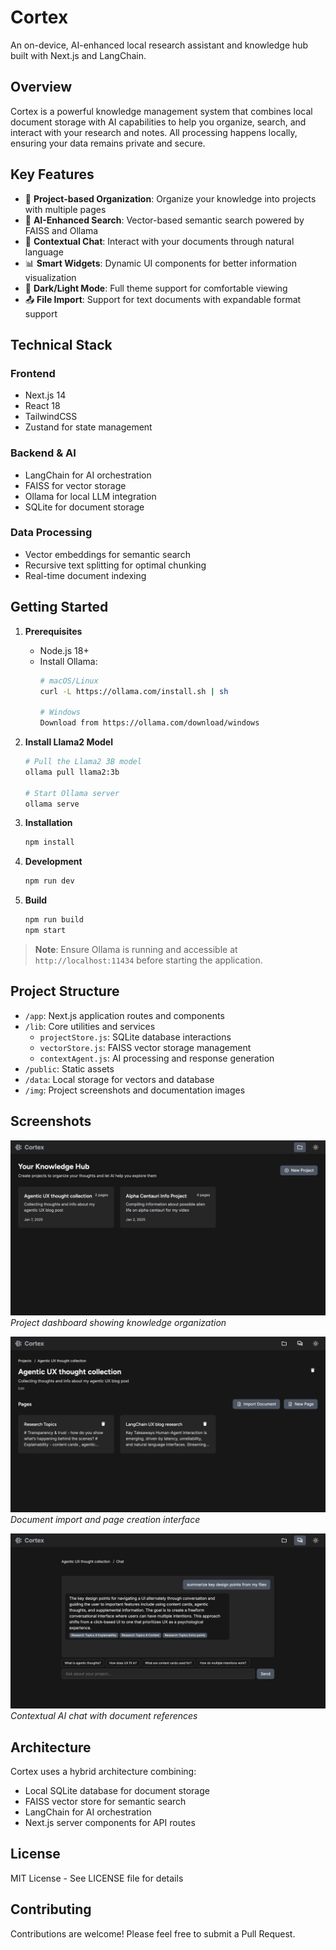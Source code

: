 # Cortex

An on-device, AI-enhanced local research assistant and knowledge hub built with Next.js and LangChain.

## Overview

Cortex is a powerful knowledge management system that combines local document storage with AI capabilities to help you organize, search, and interact with your research and notes. All processing happens locally, ensuring your data remains private and secure.

## Key Features

- 📝 **Project-based Organization**: Organize your knowledge into projects with multiple pages
- 🤖 **AI-Enhanced Search**: Vector-based semantic search powered by FAISS and Ollama
- 💬 **Contextual Chat**: Interact with your documents through natural language
- 📊 **Smart Widgets**: Dynamic UI components for better information visualization
- 🌙 **Dark/Light Mode**: Full theme support for comfortable viewing
- 📤 **File Import**: Support for text documents with expandable format support

## Technical Stack

### Frontend
- Next.js 14
- React 18
- TailwindCSS
- Zustand for state management

### Backend & AI
- LangChain for AI orchestration
- FAISS for vector storage
- Ollama for local LLM integration
- SQLite for document storage

### Data Processing
- Vector embeddings for semantic search
- Recursive text splitting for optimal chunking
- Real-time document indexing

## Getting Started

1. **Prerequisites**
   - Node.js 18+
   - Install Ollama:
     ```bash
     # macOS/Linux
     curl -L https://ollama.com/install.sh | sh
     
     # Windows
     Download from https://ollama.com/download/windows
     ```

2. **Install Llama2 Model**
   ```bash
   # Pull the Llama2 3B model
   ollama pull llama2:3b
   
   # Start Ollama server
   ollama serve
   ```

3. **Installation**
   ```bash
   npm install
   ```

4. **Development**
   ```bash
   npm run dev
   ```

5. **Build**
   ```bash
   npm run build
   npm start
   ```

> **Note**: Ensure Ollama is running and accessible at `http://localhost:11434` before starting the application.

## Project Structure

- `/app`: Next.js application routes and components
- `/lib`: Core utilities and services
  - `projectStore.js`: SQLite database interactions
  - `vectorStore.js`: FAISS vector storage management
  - `contextAgent.js`: AI processing and response generation
- `/public`: Static assets
- `/data`: Local storage for vectors and database
- `/img`: Project screenshots and documentation images

## Screenshots

![Project Dashboard](/img/img2.png)
*Project dashboard showing knowledge organization*

![Document Management](/img/img1.png)
*Document import and page creation interface*

![AI Chat Interface](/img/img3.png)
*Contextual AI chat with document references*


## Architecture

Cortex uses a hybrid architecture combining:
- Local SQLite database for document storage
- FAISS vector store for semantic search
- LangChain for AI orchestration
- Next.js server components for API routes

## License

MIT License - See LICENSE file for details

## Contributing

Contributions are welcome! Please feel free to submit a Pull Request.
